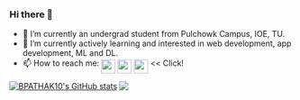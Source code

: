 ### Hi there 👋



- 🔭 I’m currently an undergrad student from Pulchowk Campus, IOE, TU.
- 🌱 I’m currently actively learning and interested in web development, app development, ML and DL.
- 📫 How to reach me:
 <a href="https://www.linkedin.com/in/biraj-bikram-pathak/"><img align="middle" src="https://logodix.com/logo/79650.png" width=25px /></a>
<a href="mailto:birajpathak10@gmail.com"><img align="middle" src="https://purepng.com/public/uploads/large/purepng.com-mail-iconsymbolsiconsapple-iosiosios-8-iconsios-8-721522596075clftr.png" width=25px /></a>
<a href="https://discordapp.com/users/433577031473561600/"><img align="middle" src="https://discord.com/assets/9f6f9cd156ce35e2d94c0e62e3eff462.png" width=25px /></a>
<< Click!

[![BPATHAK10's GitHub stats](https://github-readme-stats.vercel.app/api?username=BPATHAK10&count_private=true&include_all_commits=true&show_icons=true&theme=tokyonight&bg_color=-30,000000,14213d,14213d)](https://BPATHAK10.github.io)
<a href="https://BPATHAK10.github.io">
  <img align="top" src="https://github-readme-stats.vercel.app/api/top-langs/?username=BPATHAK10&count_private=true&include_all_commits=true&layout=compact&theme=tokyonight&bg_color=-30,14213d,000000,000000" />
</a>

